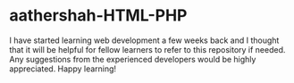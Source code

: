 # aathershah-HTML-PHP
I have started learning web development a few weeks back and I thought that it will be helpful for fellow learners to refer to this repository if needed. 
Any suggestions from the experienced developers would be highly appreciated. Happy learning!
